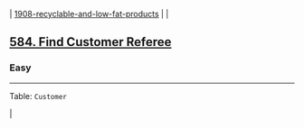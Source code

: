 | [1908-recyclable-and-low-fat-products](https://github.com/juba97/LeetCode-Solutions/tree/master/1908-recyclable-and-low-fat-products) |
|<h2><a href="https://leetcode.com/problems/find-customer-referee">584. Find Customer Referee</a></h2><h3>Easy</h3><hr><p>Table: <code>Customer</code></p>|
<!---LeetCode Topics End-->
